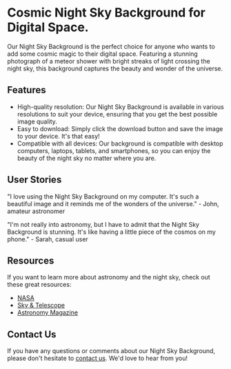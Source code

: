 <!--font:Montserrat-->

# Cosmic Night Sky Background for Digital Space.

Our Night Sky Background is the perfect choice for anyone who wants to add some cosmic magic to their digital space. Featuring a stunning photograph of a meteor shower with bright streaks of light crossing the night sky, this background captures the beauty and wonder of the universe.

## Features

- High-quality resolution: Our Night Sky Background is available in various resolutions to suit your device, ensuring that you get the best possible image quality.
- Easy to download: Simply click the download button and save the image to your device. It's that easy!
- Compatible with all devices: Our background is compatible with desktop computers, laptops, tablets, and smartphones, so you can enjoy the beauty of the night sky no matter where you are.

## User Stories

"I love using the Night Sky Background on my computer. It's such a beautiful image and it reminds me of the wonders of the universe." - John, amateur astronomer

"I'm not really into astronomy, but I have to admit that the Night Sky Background is stunning. It's like having a little piece of the cosmos on my phone." - Sarah, casual user

## Resources

If you want to learn more about astronomy and the night sky, check out these great resources:

- [NASA](#)
- [Sky & Telescope](#)
- [Astronomy Magazine](#)

## Contact Us

If you have any questions or comments about our Night Sky Background, please don't hesitate to [contact us](#). We'd love to hear from you!

<!--

Write me content for website with wallpaper which alt text is:

"A photograph of a meteor shower, with bright streaks of light crossing the night sky."

The name/title of the page should not be 1:1 copy of the alt text but rather a real content of the website which is using this wallpaper.

- Use markdown format 
- Start with heading
- Heading should be short and concise
- The content should look like a real website 
- The website should not be about the wallpaper, wallpaper is just a related background
- Heading should be contain work "wallpaper" or "background"
- Include real sections like references, contact, user stories, etc. use things relevant to the page purpose.
- Feel free to use structure like headings, bullets, numbering, blockquotes, paragraphs, horizontal lines, etc.
- You can use formatting like bold or _italic_
- You can include UTF-8 emojis
- Links should be only #hash anchors (and you can refer to the document itself)
- Do not include images


---


# Night Sky Wallpaper: Bring the Beauty of the Universe to Your Screen

Looking for a stunning wallpaper that will take you on a journey through the stars? Our Night Sky Wallpaper is the perfect choice for anyone who loves stargazing, astronomy, or simply wants to add some cosmic magic to their desktop or phone background.

## About the Wallpaper

Our Night Sky Wallpaper features a breathtaking photograph of a meteor shower, with bright streaks of light crossing the night sky. The image captures the beauty and wonder of the universe, reminding us of how small we are in the grand scheme of things. Whether you're an amateur astronomer or just someone who appreciates the beauty of nature, this wallpaper is sure to inspire you every time you look at it.

## Features

- High-quality resolution: Our Night Sky Wallpaper is available in a range of resolutions to suit your device, ensuring that you get the best possible image quality.
- Easy to download: Simply click the download button and save the image to your device. It's that easy!
- Compatible with all devices: Our wallpaper is compatible with desktop computers, laptops, tablets, and smartphones, so you can enjoy the beauty of the night sky no matter where you are.

## User Stories

"I love using the Night Sky Wallpaper on my computer. It's such a beautiful image and it reminds me of the wonders of the universe." - John, amateur astronomer

"I'm not really into astronomy, but I have to admit that the Night Sky Wallpaper is stunning. It's like having a little piece of the cosmos on my phone." - Sarah, casual user

## References

If you want to learn more about astronomy and the night sky, check out these great resources:

- [NASA](#)
- [Sky & Telescope](#)
- [Astronomy Magazine](#)

## Contact Us

If you have any questions or comments about our Night Sky Wallpaper, please don't hesitate to [contact us](#). We'd love to hear from you!


---


Heading should not include word "wallpaper". The website should not be about the wallpaper itself, wallpaper is just a related background, rewrite whole content.


---


# Explore the Beauty of the Universe with Our Night Sky Background

Looking for a stunning background that will take you on a journey through the stars? Our Night Sky Background is the perfect choice for anyone who loves stargazing, astronomy, or simply wants to add some cosmic magic to their digital space.

## About the Background

Our Night Sky Background features a breathtaking photograph of a meteor shower, with bright streaks of light crossing the night sky. The image captures the beauty and wonder of the universe, reminding us of how small we are in the grand scheme of things. Whether you're an amateur astronomer or just someone who appreciates the beauty of nature, this background is sure to inspire you every time you look at it.

## Features

- High-quality resolution: Our Night Sky Background is available in a range of resolutions to suit your device, ensuring that you get the best possible image quality.
- Easy to download: Simply click the download button and save the image to your device. It's that easy!
- Compatible with all devices: Our background is compatible with desktop computers, laptops, tablets, and smartphones, so you can enjoy the beauty of the night sky no matter where you are.

## User Stories

"I love using the Night Sky Background on my computer. It's such a beautiful image and it reminds me of the wonders of the universe." - John, amateur astronomer

"I'm not really into astronomy, but I have to admit that the Night Sky Background is stunning. It's like having a little piece of the cosmos on my phone." - Sarah, casual user

## Resources

If you want to learn more about astronomy and the night sky, check out these great resources:

- [NASA](#)
- [Sky & Telescope](#)
- [Astronomy Magazine](#)

## Contact Us

If you have any questions or comments about our Night Sky Background, please don't hesitate to [contact us](#). We'd love to hear from you!


---


Heading is too long, rewrite whole content.


---


# Night Sky Background: Explore the Beauty of the Universe

Our Night Sky Background is the perfect choice for anyone who loves stargazing, astronomy, or simply wants to add some cosmic magic to their digital space. Featuring a breathtaking photograph of a meteor shower, with bright streaks of light crossing the night sky, this background captures the beauty and wonder of the universe.

## Features

- High-quality resolution: Our Night Sky Background is available in a range of resolutions to suit your device, ensuring that you get the best possible image quality.
- Easy to download: Simply click the download button and save the image to your device. It's that easy!
- Compatible with all devices: Our background is compatible with desktop computers, laptops, tablets, and smartphones, so you can enjoy the beauty of the night sky no matter where you are.

## User Stories

"I love using the Night Sky Background on my computer. It's such a beautiful image and it reminds me of the wonders of the universe." - John, amateur astronomer

"I'm not really into astronomy, but I have to admit that the Night Sky Background is stunning. It's like having a little piece of the cosmos on my phone." - Sarah, casual user

## Resources

If you want to learn more about astronomy and the night sky, check out these great resources:

- [NASA](#)
- [Sky & Telescope](#)
- [Astronomy Magazine](#)

## Contact Us

If you have any questions or comments about our Night Sky Background, please don't hesitate to [contact us](#). We'd love to hear from you!


---


Heading is too long, rewrite whole content.


---


# Night Sky Background: Add Cosmic Magic to Your Digital Space

Our Night Sky Background is the perfect choice for anyone who wants to add some cosmic magic to their digital space. Featuring a stunning photograph of a meteor shower with bright streaks of light crossing the night sky, this background captures the beauty and wonder of the universe.

## Features

- High-quality resolution: Our Night Sky Background is available in various resolutions to suit your device, ensuring that you get the best possible image quality.
- Easy to download: Simply click the download button and save the image to your device. It's that easy!
- Compatible with all devices: Our background is compatible with desktop computers, laptops, tablets, and smartphones, so you can enjoy the beauty of the night sky no matter where you are.

## User Stories

"I love using the Night Sky Background on my computer. It's such a beautiful image and it reminds me of the wonders of the universe." - John, amateur astronomer

"I'm not really into astronomy, but I have to admit that the Night Sky Background is stunning. It's like having a little piece of the cosmos on my phone." - Sarah, casual user

## Resources

If you want to learn more about astronomy and the night sky, check out these great resources:

- [NASA](#)
- [Sky & Telescope](#)
- [Astronomy Magazine](#)

## Contact Us

If you have any questions or comments about our Night Sky Background, please don't hesitate to [contact us](#). We'd love to hear from you!


---


Write me a Google font which is best fitting for the website.

Pick from the list:
- Poppins
- Orbitron
- Futura
- Lobster
- Playfair Display
- Montserrat
- Barlow Condensed
- Raleway
- IBM Plex Sans
- Exo 2
- Inter
- Great Vibes
- Dancing Script
- Alegreya
- Open Sans
- Roboto
- Lato


Write just the font name nothing else.


---


Montserrat

-->
